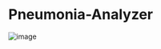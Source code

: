 # Pneumonia-Analyzer

![image](https://github.com/MainakRepositor/Pneumonia-Detector/assets/64016811/868cc8c6-2e2c-433c-8bb3-32d23880772d)

